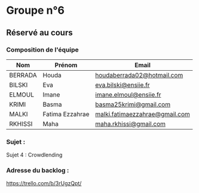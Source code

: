 # Groupe n°6

## Réservé au cours

### Composition de l'équipe

| Nom          | Prénom      | Email                         |
| -------------|-------------|-------------------------------|
| BERRADA | Houda | houdaberrada02@hotmail.com |
| BILSKI | Eva | eva.bilski@ensiie.fr |
| ELMOUL | Imane | imane.elmoul@ensiie.fr |
| KRIMI | Basma | basma25krimi@gmail.com |
| MALKI | Fatima Ezzahrae | malki.fatimaezzahrae@gmail.com |
| RKHISSI | Maha | maha.rkhissi@gmail.com |

### Sujet : 
Sujet 4 : Crowdlending 

### Adresse du backlog :
https://trello.com/b/3rUgzQpt/

